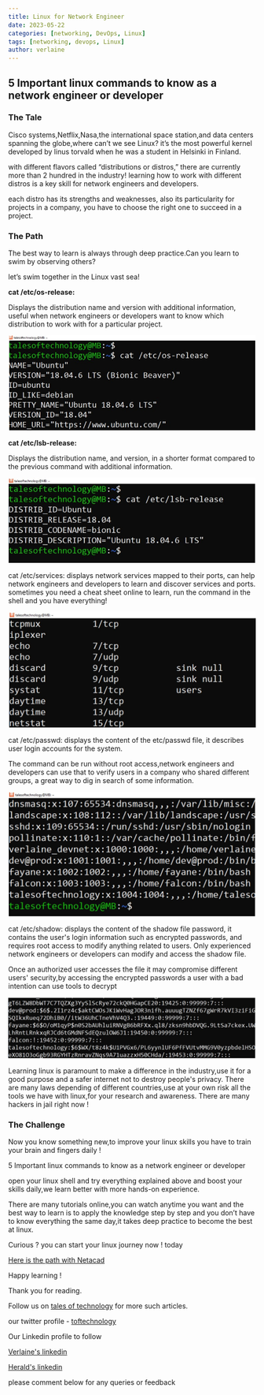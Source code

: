 ```yaml
---
title: Linux for Network Engineer
date: 2023-05-22
categories: [networking, DevOps, Linux]
tags: [networking, devops, Linux]
author: verlaine
---
```


## __5  Important linux commands to know as a network engineer or developer__

### __The Tale__

Cisco systems,Netflix,Nasa,the international space station,and data centers spanning the globe,where can’t we see Linux? 
it’s the most powerful kernel developed by linus torvald when he was a student in Helsinki in Finland.

with different flavors called “distributions or distros,” there are currently more than 2 hundred in the industry! 
learning how to work with different distros is a key skill for network engineers and developers.

each distro has its strengths and weaknesses, also its particularity for projects in a company,
you have to choose the right one to succeed in a project.

### __The Path__

The best way to learn is always  through deep practice.Can you learn to swim by observing others? 

let’s swim together in the Linux vast sea!

__cat /etc/os-release:__ 

Displays the distribution name and version with additional information, useful when network engineers or developers want to know which distribution to work with for a particular project.

![](/assets/img/favicons/linux1.jpg)

__cat /etc/lsb-release:__

Displays the distribution name, and version, in a shorter format compared to the previous command with additional information.

![](/assets/img/favicons/linux2.jpg)

cat /etc/services: displays network services mapped to their ports, can help network engineers and developers to learn and discover services and ports. sometimes you need a cheat sheet online to learn, run the command in the shell and you have everything!

![](/assets/img/favicons/linux3.jpg)

cat /etc/passwd: displays the content of the etc/passwd file, it describes user login accounts for the system.

The command can be run without root access,network engineers and developers can use that to verify users in a company who shared different groups, a great way to dig in search of some information.

![](/assets/img/favicons/linux4.jpg)

cat /etc/shadow: displays the content of the shadow file password, it contains the user's login information such as encrypted passwords, and requires root access to modify anything related to users. Only experienced network engineers or developers can modify and access the shadow file. 

Once an authorized user accesses the file it may compromise different users' security,by accessing the encrypted passwords a user with a bad intention can use tools to decrypt 

![](/assets/img/favicons/linux5.jpg)

Learning linux is paramount to make a difference in the industry,use it for a good purpose and a safer internet not to destroy people's privacy. There are many laws depending of different countries,use at your own risk all the tools we have with linux,for your research and awareness. There are many hackers in jail right now !

### __The Challenge__

Now you know something new,to improve your linux skills you have to train your brain and fingers daily !

5 Important linux commands to know as a network engineer or developer

open your linux shell and try everything explained above and boost your skills daily,we learn better with more hands-on experience.

There are many tutorials online,you can watch anytime you want and the best way to learn is to apply the knowledge step by step and you don’t have to know everything the same day,it takes deep practice to become the best at linux.

Curious ? you can start your linux journey now ! today

[Here is the path with Netacad](https://www.netacad.com/courses/os-it/ndg-linux-unhatched)

Happy learning ! 

Thank you for reading.

Follow us on [tales of technology](https://talesoftechnology.github.io) for more such articles.

our twitter profile - [toftechnology](https://twitter.com/toftechnology)

Our Linkedin profile to follow 

[Verlaine's linkedin](https://www.linkedin.com/in/verlaine-j-muhungu-363507b2/)

[Herald's linkedin](https://linkedin.com/in/herald126/)

please comment below for any queries or feedback












